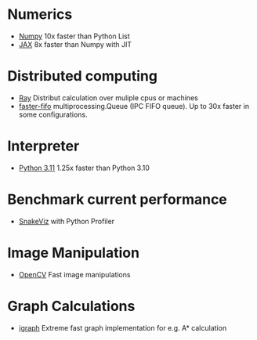 # Numerics
- [Numpy](https://github.com/numpy/numpy) 10x faster than Python List
- [JAX](https://github.com/google/jax) 8x faster than Numpy with JIT

# Distributed computing
- [Ray](https://github.com/ray-project/ray) Distribut calculation over muliple cpus or machines
- [faster-fifo](https://github.com/alex-petrenko/faster-fifo) multiprocessing.Queue (IPC FIFO queue). Up to 30x faster in some configurations.

# Interpreter
- [Python 3.11](https://docs.python.org/3/whatsnew/3.11.html) 1.25x faster than Python 3.10

# Benchmark current performance
- [SnakeViz](https://github.com/jiffyclub/snakeviz) with Python Profiler

# Image Manipulation
- [OpenCV](https://github.com/opencv/opencv-python) Fast image manipulations

# Graph Calculations
- [igraph](https://github.com/igraph/python-igraph) Extreme fast graph implementation for e.g. A* calculation

